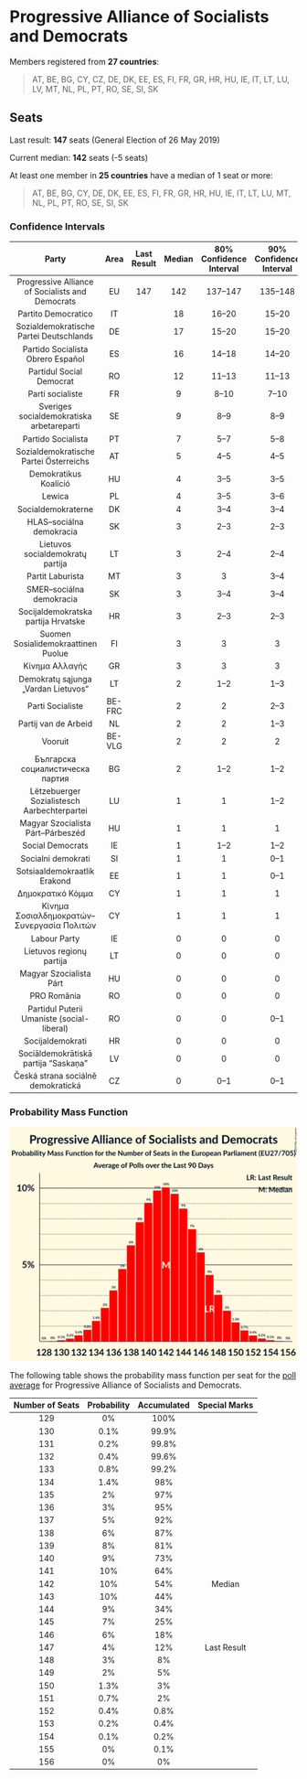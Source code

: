 # Progressive Alliance of Socialists and Democrats

Members registered from **27 countries**:

> AT, BE, BG, CY, CZ, DE, DK, EE, ES, FI, FR, GR, HR, HU, IE, IT, LT, LU, LV, MT, NL, PL, PT, RO, SE, SI, SK

## Seats

Last result: **147** seats (General Election of 26 May 2019)

Current median: **142** seats (-5 seats)

At least one member in **25 countries** have a median of 1 seat or more:

> AT, BE, BG, CY, DE, DK, EE, ES, FI, FR, GR, HR, HU, IE, IT, LT, LU, MT, NL, PL, PT, RO, SE, SI, SK

### Confidence Intervals

| Party | Area | Last Result | Median | 80% Confidence Interval | 90% Confidence Interval | 95% Confidence Interval | 99% Confidence Interval |
|:-----:|:----:|:-----------:|:------:|:-----------------------:|:-----------------------:|:-----------------------:|:-----------------------:|
| Progressive Alliance of Socialists and Democrats | EU | 147 | 142 | 137–147 | 135–148 | 134–150 | 132–152 |
| Partito Democratico | IT | | 18 | 16–20 | 15–20 | 15–21 | 14–22 |
| Sozialdemokratische Partei Deutschlands | DE | | 17 | 15–20 | 15–20 | 15–22 | 15–22 |
| Partido Socialista Obrero Español | ES | | 16 | 14–18 | 14–20 | 14–20 | 13–20 |
| Partidul Social Democrat | RO | | 12 | 11–13 | 11–13 | 11–14 | 11–14 |
| Parti socialiste | FR | | 9 | 8–10 | 7–10 | 7–10 | 7–11 |
| Sveriges socialdemokratiska arbetareparti | SE | | 9 | 8–9 | 8–9 | 8–9 | 8–10 |
| Partido Socialista | PT | | 7 | 5–7 | 5–8 | 5–8 | 5–8 |
| Sozialdemokratische Partei Österreichs | AT | | 5 | 4–5 | 4–5 | 3–5 | 3–6 |
| Demokratikus Koalíció | HU | | 4 | 3–5 | 3–5 | 3–5 | 3–5 |
| Lewica | PL | | 4 | 3–5 | 3–6 | 3–6 | 0–6 |
| Socialdemokraterne | DK | | 4 | 3–4 | 3–4 | 3–4 | 3–5 |
| HLAS–sociálna demokracia | SK | | 3 | 2–3 | 2–3 | 2–4 | 2–4 |
| Lietuvos socialdemokratų partija | LT | | 3 | 2–4 | 2–4 | 2–4 | 2–4 |
| Partit Laburista | MT | | 3 | 3 | 3–4 | 3–4 | 3–4 |
| SMER–sociálna demokracia | SK | | 3 | 3–4 | 3–4 | 3–4 | 3–5 |
| Socijaldemokratska partija Hrvatske | HR | | 3 | 2–3 | 2–3 | 2–3 | 2–3 |
| Suomen Sosialidemokraattinen Puolue | FI | | 3 | 3 | 3 | 3–4 | 3–4 |
| Κίνημα Αλλαγής | GR | | 3 | 3 | 3 | 3 | 3 |
| Demokratų sąjunga „Vardan Lietuvos“ | LT | | 2 | 1–2 | 1–3 | 1–3 | 1–3 |
| Parti Socialiste | BE-FRC | | 2 | 2 | 2–3 | 2–3 | 2–3 |
| Partij van de Arbeid | NL | | 2 | 2 | 1–3 | 1–3 | 1–3 |
| Vooruit | BE-VLG | | 2 | 2 | 2 | 2 | 2–3 |
| Българска социалистическа партия | BG | | 2 | 1–2 | 1–2 | 1–2 | 1–2 |
| Lëtzebuerger Sozialistesch Aarbechterpartei | LU | | 1 | 1 | 1–2 | 1–2 | 1–2 |
| Magyar Szocialista Párt–Párbeszéd | HU | | 1 | 1 | 1 | 1 | 1–2 |
| Social Democrats | IE | | 1 | 1–2 | 1–2 | 1–2 | 1–2 |
| Socialni demokrati | SI | | 1 | 1 | 0–1 | 0–1 | 0–1 |
| Sotsiaaldemokraatlik Erakond | EE | | 1 | 1 | 0–1 | 0–1 | 0–1 |
| Δημοκρατικό Κόμμα | CY | | 1 | 1 | 1 | 1 | 1 |
| Κίνημα Σοσιαλδημοκρατών–Συνεργασία Πολιτών | CY | | 1 | 1 | 1 | 1 | 1 |
| Labour Party | IE | | 0 | 0 | 0 | 0 | 0 |
| Lietuvos regionų partija | LT | | 0 | 0 | 0 | 0 | 0 |
| Magyar Szocialista Párt | HU | | 0 | 0 | 0 | 0 | 0 |
| PRO România | RO | | 0 | 0 | 0 | 0 | 0 |
| Partidul Puterii Umaniste (social-liberal) | RO | | 0 | 0 | 0–1 | 0–2 | 0–2 |
| Socijaldemokrati | HR | | 0 | 0 | 0 | 0 | 0 |
| Sociāldemokrātiskā partija “Saskaņa” | LV | | 0 | 0 | 0 | 0 | 0–1 |
| Česká strana sociálně demokratická | CZ | | 0 | 0–1 | 0–1 | 0–2 | 0–2 |

### Probability Mass Function

![Graph with seats probability mass function not yet produced](average-2023-06-30-seats-pmf-progressiveallianceofsocialistsanddemocrats.png "Seats Probability Mass Function")

The following table shows the probability mass function per seat for the [poll average](average-2023-06-30.html) for Progressive Alliance of Socialists and Democrats.

| Number of Seats | Probability | Accumulated | Special Marks |
|:---------------:|:-----------:|:-----------:|:-------------:|
| 129 | 0% | 100% |  |
| 130 | 0.1% | 99.9% |  |
| 131 | 0.2% | 99.8% |  |
| 132 | 0.4% | 99.6% |  |
| 133 | 0.8% | 99.2% |  |
| 134 | 1.4% | 98% |  |
| 135 | 2% | 97% |  |
| 136 | 3% | 95% |  |
| 137 | 5% | 92% |  |
| 138 | 6% | 87% |  |
| 139 | 8% | 81% |  |
| 140 | 9% | 73% |  |
| 141 | 10% | 64% |  |
| 142 | 10% | 54% | Median |
| 143 | 10% | 44% |  |
| 144 | 9% | 34% |  |
| 145 | 7% | 25% |  |
| 146 | 6% | 18% |  |
| 147 | 4% | 12% | Last Result |
| 148 | 3% | 8% |  |
| 149 | 2% | 5% |  |
| 150 | 1.3% | 3% |  |
| 151 | 0.7% | 2% |  |
| 152 | 0.4% | 0.8% |  |
| 153 | 0.2% | 0.4% |  |
| 154 | 0.1% | 0.2% |  |
| 155 | 0% | 0.1% |  |
| 156 | 0% | 0% |  |


